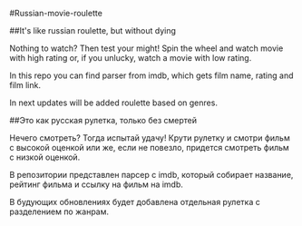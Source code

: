 #Russian-movie-roulette

##It's like russian roulette, but without dying

Nothing to watch? Then test your might! Spin the wheel and watch movie with high rating or, if you unlucky, watch a movie with low rating.

In this repo you can find parser from imdb, which gets film name, rating and film link.

In next updates will be added roulette based on genres.

##Это как русская рулетка, только без смертей

Нечего смотреть? Тогда испытай удачу! Крути рулетку и смотри фильм с высокой оценкой или же, если не повезло, придется смотреть фильм с низкой оценкой.

В репозитории представлен парсер с imdb, который собирает название, рейтинг фильма и ссылку на фильм на imdb.

В будующих обновлениях будет добавлена отдельная рулетка с разделением по жанрам.
